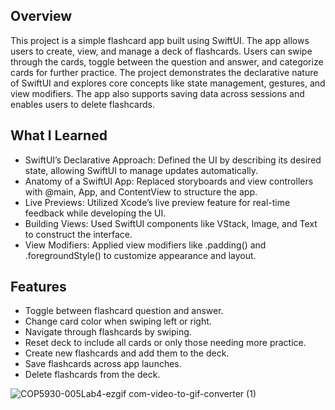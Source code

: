 ## Overview
This project is a simple flashcard app built using SwiftUI. The app allows users to create, view, and manage a deck of flashcards. Users can swipe through the cards, toggle between the question and answer, and categorize cards for further practice. The project demonstrates the declarative nature of SwiftUI and explores core concepts like state management, gestures, and view modifiers. The app also supports saving data across sessions and enables users to delete flashcards.


## What I Learned
* SwiftUI’s Declarative Approach: Defined the UI by describing its desired state, allowing SwiftUI to manage updates automatically.
* Anatomy of a SwiftUI App: Replaced storyboards and view controllers with @main, App, and ContentView to structure the app.
* Live Previews: Utilized Xcode’s live preview feature for real-time feedback while developing the UI.
* Building Views: Used SwiftUI components like VStack, Image, and Text to construct the interface.
* View Modifiers: Applied view modifiers like .padding() and .foregroundStyle() to customize appearance and layout.

## Features
* Toggle between flashcard question and answer.
* Change card color when swiping left or right.
* Navigate through flashcards by swiping.
* Reset deck to include all cards or only those needing more practice.
* Create new flashcards and add them to the deck.
* Save flashcards across app launches.
* Delete flashcards from the deck.


![COP5930-005Lab4-ezgif com-video-to-gif-converter (1)](https://github.com/user-attachments/assets/e83d5fa1-ec4f-498a-a48c-e56effa9e573)
